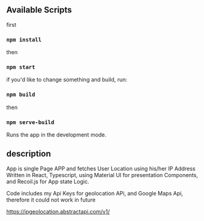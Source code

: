 ## Available Scripts

first 

### `npm install`

then

### `npm start`

if you'd like to change something and build, run:

### `npm build` 
then
### `npm serve-build`

Runs the app in the development mode.

## description

App is single Page APP and fetches User Location using his/her IP Address
Written in React, Typescript, using Material UI for presentation Components, and Recoil.js for App state Logic.

Code includes my Api Keys for geolocation APi, and Google Maps Api, therefore it could not work in future

https://ipgeolocation.abstractapi.com/v1/



